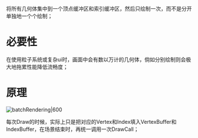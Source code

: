 将所有几何体集中到一个顶点缓冲区和索引缓冲区，然后只绘制一次，而不是分开单独地一个个绘制；

# 必要性

在使用粒子系统或复杂ui时，画面中会有数以万计的几何体，倘如分别绘制则会极大地拖累性能降低流畅度；

# 原理


![batchRendering|600](https://pic-1315225359.cos.ap-shanghai.myqcloud.com/20230125003330.png)

每次Draw的时候，实际上只是把对应的Vertex和Index填入VertexBuffer和IndexBuffer，在场景结束时，再统一调用一次DrawCall；
